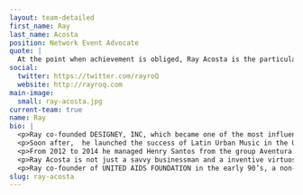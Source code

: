 ```yaml
---
layout: team-detailed
first_name: Ray
last_name: Acosta
position: Network Event Advocate
quote: |
  At the point when achievement is obliged, Ray Acosta is the particular individual that organizations call upon. With more than 20 years of experience this veteran is constantly prepared for the following endeavor.
social:
  twitter: https://twitter.com/rayroQ
  website: http://rayroq.com
main-image:
  small: ray-acosta.jpg
current-team: true
name: Ray
bio: |
  <p>Ray co-founded DESIGNEY, INC, which became one of the most influential design and marketing firms in New York City. From designing, marketing, creating  logos and branding for major designer brands, television and music companies like, SONY, EPIC, WU-TANG CLAN, ROCAWEAR, WU-WEAR, AVIREX, DISNEY, A&E, HISTORY CHANNEL, PUMA, CHAMPION, 2004 OLYMPICS, SPRITE AND ADIDAS, Designey Inc created a new standard of excellence among design and marketing firms.</p>
  <p>Soon after,  he launched the success of Latin Urban Music in the United States through companies like UBO (URBAN BOX OFFICE) and LATINFLAVA. He created a non-traditional distribution system to distribute music to over 10,000 bodegas and variety shops at an affordable price in NYC. He bridged the gap between corporate America and Latin music labels working with companies like Heineken, Amex, Honda and Mastercard.   He has consulted with US STARCOM, SPRINT PCS, VERIZON & Bell Latino on bringing music, money and minutes under one card. Currently, he is developing a television series called UPTOWN with GOLDCREST FILMS. A compilation of true stories that took place in Washington Heights during the Mid 80’s to 90’s.</p>
  <p>From 2012 to 2014 he managed Henry Santos from the group Aventura and took him to new levels in his profession. From 1995 to this present day Ray Acosta is still the go to guy for Wu Music Group / The Wu Tang Brand.</p>
  <p>Ray Acosta is not just a savvy businessman and a inventive virtuoso, he is also an aspiring humanitarian and peace ambassador to his community in Washington Heights. He has served as liaison between rival Latino and African-American gangs to lessen and ultimately stop gang violence and crimes.</p>
  <p>Ray co-founder of UNITED AIDS FOUNDATION in the early 90’s, a non-profit organization that raised money for research in medicine to help find a cure for AIDS. In 2014 he founded STOP BULLYING TOUR, where he plans on bringing the influential world of pop culture to stand united and respond to the global epidemic of bullying. With the support of major star power, the leaders of the “Stop Bullying Tour”  are set to create several platforms of international influencers to stand up for anti-bullying. He has additionally joined C.H.A.L.K. “VIVE TU VIDA” campaign with Presbyterian Hospital NYC to help children loose weight and stay active and dynamic.</p>
slug: ray-acosta
---
```





